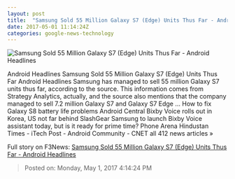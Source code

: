```yaml
---
layout: post
title:  "Samsung Sold 55 Million Galaxy S7 (Edge) Units Thus Far - Android Headlines"
date: 2017-05-01 11:14:24Z
categories: google-news-technology
---
```


![Samsung Sold 55 Million Galaxy S7 (Edge) Units Thus Far - Android Headlines](https://www.androidheadlines.com/wp-content/uploads/2016/04/Samsung-Galaxy-S7-Edge-AH-1.jpg)

Android Headlines Samsung Sold 55 Million Galaxy S7 (Edge) Units Thus Far Android Headlines Samsung has managed to sell 55 million Galaxy S7 units thus far, according to the source. This information comes from Strategy Analytics, actually, and the source also mentions that the company managed to sell 7.2 million Galaxy S7 and Galaxy S7 Edge ... How to fix Galaxy S8 battery life problems Android Central Bixby Voice rolls out in Korea, US not far behind SlashGear Samsung to launch Bixby Voice assistant today, but is it ready for prime time? Phone Arena Hindustan Times - iTech Post - Android Community - CNET all 412 news articles »


Full story on F3News: [Samsung Sold 55 Million Galaxy S7 (Edge) Units Thus Far - Android Headlines](http://www.f3nws.com/n/RJPpZH)

> Posted on: Monday, May 1, 2017 4:14:24 PM
